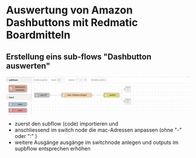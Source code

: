 # Auswertung von Amazon Dashbuttons mit Redmatic Boardmitteln

## Erstellung eins sub-flows "Dashbutton auswerten"


![flow](https://github.com/holgerimbery/redmatic_flows/raw/master/dashbutton_auswerten/pictures/subflow.png)

* zuerst den subflow (code) importieren und 
* anschliessend im switch node die mac-Adressen anpassen (ohne "-" oder ":" )
* weitere Ausgänge ausgänge im switchnode anlegen und outputs im supbflow entsprechen erhöhen








